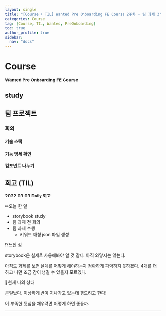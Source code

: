 ```yaml
---
layout: single
title: "[Course / TIL] Wanted Pre Onboarding FE Course 2주차 - 팀 과제 3"
categories: Course
tag: [Course, TIL, Wanted, PreOnboarding]
toc: true
author_profile: true
sidebar:
  nav: "docs"
---
```


# Course

**Wanted Pre Onboarding FE Course**

## study

## 팀 프로젝트

### 회의

#### 기술 스택

#### 기능 명세 확인

#### 컴포넌트 나누기

## 회고 (TIL)

**2022.03.03 Daily 회고**

✏오늘 한 일

- storybook study
- 팀 과제 전 회의
- 팀 과제 수행
  - 키워드 매칭 json 파일 생성

⁉느낀 점

storybook은 실제로 사용해봐야 알 것 같다. 아직 와닿지는 않는다.

아직도 과제를 보면 설계를 어떻게 해야하는지 정확하게 파악하지 못하겠다. 4개를 더 하고 나면 조금 감이 생길 수 있을지 모르겠다.

🎃현재 나의 상태

큰일났다. 이상하게 반이 지나가고 있는데 힘드려고 한다!

이 부족한 뒷심을 채우려면 어떻게 하면 좋을까.

<hr>
